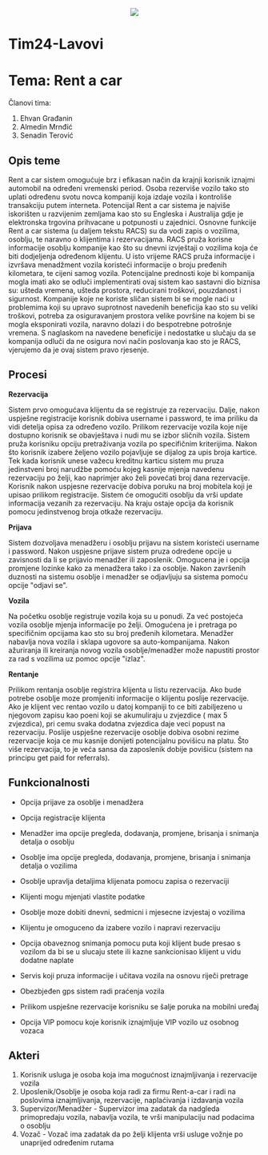 <p align="center">
<img src="https://image.ibb.co/m4JzBF/Asset_1.png">
</p>

# Tim24-Lavovi

# Tema: Rent a car


Članovi tima:

  1. Ehvan Građanin
  2. Almedin Mrnđić
  3. Senadin Terović


## Opis teme

Rent a car sistem omogućuje brz i efikasan način da krajnji korisnik iznajmi automobil na određeni vremenski period.
Osoba rezerviše vozilo tako sto uplati određenu svotu novca kompaniji koja izdaje vozila i kontroliše transakciju putem interneta. Potencijal Rent a car sistema je najviše iskorišten u razvijenim zemljama kao sto su Engleska i Australija gdje je  
elektronska trgovina prihvacane u potpunosti u zajednici. Osnovne funkcije Rent a car sistema (u daljem tekstu RACS) su da vodi zapis o vozilima, osoblju, te naravno o klijentima i rezervacijama. RACS pruža korisne informacije osoblju kompanije kao što su dnevni izvještaji o vozilima koja će biti dodjeljenja određenom klijentu. U isto vrijeme RACS pruža informacije i izvršava menadžment vozila koristeći informacije o broju pređenih kilometara, te cijeni samog vozila. Potencijalne prednosti koje bi kompanija mogla imati ako se odluči implementirati ovaj sistem kao sastavni dio biznisa su: ušteda vremena, ušteda prostora, reducirani troškovi, pouzdanost i sigurnost. Kompanije koje  ne koriste sličan sistem bi se mogle naći u problemima koji su upravo suprotnost navedenih beneficija kao sto su veliki troškovi, potreba za osiguravanjem prostora velike površine na kojem bi se mogla eksponirati vozila, naravno dolazi i do bespotrebne potrošnje vremena. S naglaskom na navedene beneficije i nedostatke u slučaju da se kompanija odluči da ne osigura novi način poslovanja kao sto je RACS, vjerujemo da je ovaj sistem pravo rjesenje.




## Procesi

**Rezervacija**

Sistem prvo omogućava klijentu da se registruje za rezervaciju. Dalje, nakon uspješne registracije korisnik dobiva username i password, te ima priliku da vidi detelja opisa za određeno vozilo. Prilikom rezervacije vozila koje nije dostupno korisnik se obavještava i nudi mu se izbor sličnih vozila. Sistem pruža korisniku opciju pretraživanja vozila po specifičnim kriterijima. Nakon što korisnik izabere željeno vozilo pojavljuje se dijalog za upis broja kartice. Tek kada korisnik unese važecu kreditnu karticu sistem mu pruza jedinstveni broj narudžbe pomoću kojeg kasnije mjenja navedenu rezervaciju po želji, kao naprimjer ako želi povećati broj dana rezervacije. Korisnik nakon uspjesne rezervacije dobiva poruku na broj mobitela koji je upisao prilikom registracije. Sistem će omogućiti osoblju da vrši update informacija vezanih za rezervaciju. Na kraju ostaje opcija da korisnik pomocu jedinstvenog broja otkaže rezervaciju.



**Prijava**

Sistem dozvoljava menadžeru i osoblju prijavu na sistem koristeći username i password. Nakon uspjesne prijave sistem pruza odredene opcije u zavisnosti da li se prijavio menadžer ili zaposlenik. Omogucena je i opcija promjene lozinke kako za menadžera tako i za osoblje. Nakon završenih duznosti na sistemu osoblje i menadžer se odjavljuju sa sistema pomoću opcije "odjavi se".



**Vozila**

Na početku osoblje registruje vozila koja su u ponudi. Za već postojeća vozila osoblje mjenja informacije po želji. Omogućena je i pretraga po specifičnim opcijama kao sto su broj pređenih kilometara. Menadžer nabavlja nova vozila i sklapa ugovore sa auto-kompanijama. Nakon ažuriranja ili kreiranja novog vozila osoblje/menadžer može napustiti prostor za rad s vozilima uz pomoc opcije "izlaz".



**Rentanje**

Prilikom rentanja osoblje registrira klijenta u listu rezervacija. Ako bude potrebe osoblje moze promjeniti informacije o klijentu poslije rezervacije. Ako je klijent vec rentao vozilo u datoj kompaniji to ce biti zabiljezeno u njegovom zapisu kao poeni koji se akumuliraju u zvjezdice ( max 5 zvjezdica), pri cemu svaka dodatna zvjezdica daje veci popust na rezervaciju. Poslije uspješne rezervacije osoblje dobiva osobni rezime rezervacije koja ce mu kasnije donijeti potencijalnu povišicu na platu. Što više rezervacija, to je veća sansa da zaposlenik dobije povišicu (sistem na principu get paid for referrals). 




## Funkcionalnosti


- Opcija prijave za osoblje i menadžera

- Opcija registracije klijenta

- Menadžer ima opcije pregleda, dodavanja, promjene, brisanja i snimanja detalja o osoblju

- Osoblje ima opcije pregleda, dodavanja, promjene, brisanja i snimanja detalja o vozilima

- Osoblje upravlja detaljima klijenata pomocu zapisa o rezervaciji

- Klijenti mogu mjenjati vlastite podatke

- Osoblje moze dobiti dnevni, sedmicni i mjesecne izvjestaj o vozilima

- Klijentu je omoguceno da izabere vozilo i napravi rezervaciju

- Opcija obaveznog snimanja pomocu puta koji klijent bude presao s vozilom da bi se u slucaju stete ili kazne sankcionisao klijent u vidu dodatne naplate

- Servis koji pruza informacije i učitava vozila na osnovu riječi pretrage

- Obezbjeđen gps sistem radi praćenja vozila

- Prilikom uspješne rezervacije korisniku se šalje poruka na mobilni uređaj

- Opcija VIP pomocu koje korisnik iznajmljuje VIP vozilo uz osobnog vozaca






## Akteri


1. Korisnik usluga je osoba koja ima mogućnost iznajmljivanja i rezervacije vozila 
2. Uposlenik/Osoblje je osoba koja radi za firmu Rent-a-car i radi na poslovima iznajmljivanja, rezervacije, naplaćivanja i izdavanja vozila
3. Supervizor/Menadžer - Supervizor ima zadatak da nadgleda primopredaju vozila, nabavlja vozila, te vrši manipulaciju nad podacima o osoblju
4. Vozač - Vozač ima zadatak da po želji klijenta vrši usluge vožnje po unaprijed određenim rutama




 



 


